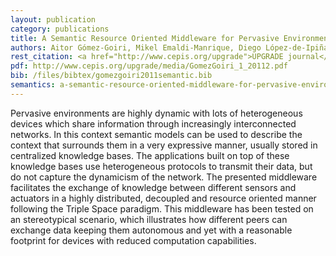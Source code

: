 ```yaml
--- 
layout: publication
category: publications
title: A Semantic Resource Oriented Middleware for Pervasive Environments
authors: Aitor Gómez-Goiri, Mikel Emaldi-Manrique, Diego López-de-Ipiña
rest_citation: <a href="http://www.cepis.org/upgrade">UPGRADE journal</a>, &nbsp;2011, Issue No. 1&#58; 5-16. <a href="http://www.cepis.org/upgrade/index.jsp?p=2701&amp;n=2702">February 2011</a>. ISSN&#58; 1684-5285
pdf: http://www.cepis.org/upgrade/media/GomezGoiri_1_20112.pdf
bib: /files/bibtex/gomezgoiri2011semantic.bib
semantics: a-semantic-resource-oriented-middleware-for-pervasive-environments
--- 
```


Pervasive environments are highly dynamic with lots of heterogeneous devices which share information through increasingly interconnected networks.
In this context semantic models can be used to describe the context that surrounds them in a very expressive manner, usually stored in centralized knowledge bases.
The applications built on top of these knowledge bases use heterogeneous protocols to transmit their data, but do not capture the dynamicism of the network.
The presented middleware facilitates the exchange of knowledge between different sensors and actuators in a highly distributed, decoupled and resource oriented manner following the Triple Space paradigm.
This middleware has been tested on an stereotypical scenario, which illustrates how different peers can exchange data keeping them autonomous and yet with a reasonable footprint for devices with reduced computation capabilities.
